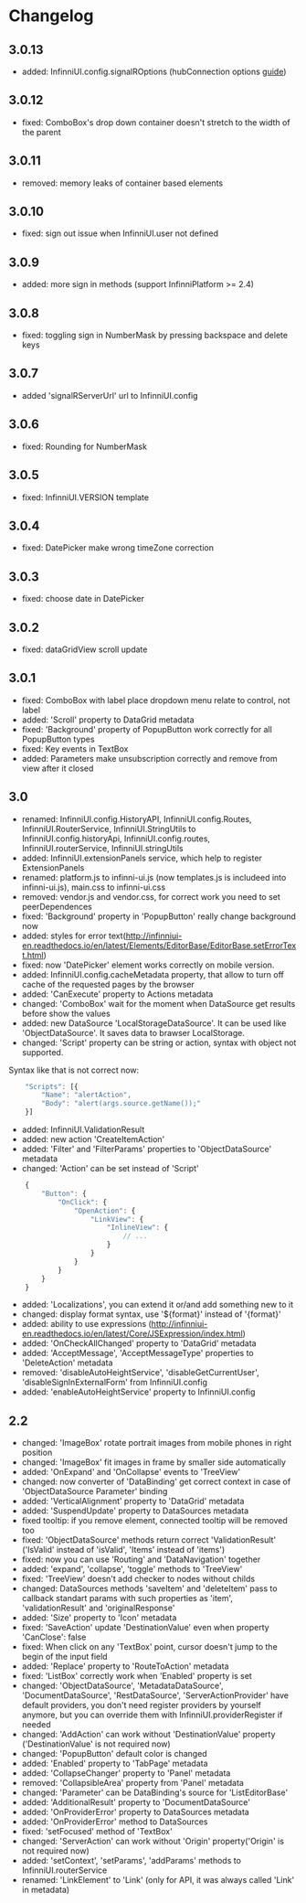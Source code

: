 Changelog
=========

## 3.0.13
* added: InfinniUI.config.signalROptions (hubConnection options [guide](https://docs.microsoft.com/en-us/aspnet/signalr/overview/guide-to-the-api/hubs-api-guide-javascript-client#connequivalence))

## 3.0.12
* fixed: ComboBox's drop down container doesn't stretch to the width of the parent

## 3.0.11
* removed: memory leaks of container based elements

## 3.0.10
* fixed: sign out issue when InfinniUI.user not defined

## 3.0.9
* added: more sign in methods (support InfinniPlatform >= 2.4)

## 3.0.8
* fixed: toggling sign in NumberMask by pressing backspace and delete keys

## 3.0.7
* added 'signalRServerUrl' url to InfinniUI.config

## 3.0.6
* fixed: Rounding for NumberMask

## 3.0.5
* fixed: InfinniUI.VERSION template

## 3.0.4
* fixed: DatePicker make wrong timeZone correction

## 3.0.3
* fixed: choose date in DatePicker

## 3.0.2
* fixed: dataGridView scroll update

## 3.0.1
* fixed: ComboBox with label place dropdown menu relate to control, not label
* added: 'Scroll' property to DataGrid metadata
* fixed: 'Background' property of PopupButton work correctly for all PopupButton types
* fixed: Key events in TextBox
* added: Parameters make unsubscription correctly and remove from view after it closed

## 3.0
* renamed: InfinniUI.config.HistoryAPI, InfinniUI.config.Routes, InfinniUI.RouterService, InfinniUI.StringUtils to InfinniUI.config.historyApi, InfinniUI.config.routes, InfinniUI.routerService, InfinniUI.stringUtils
* added: InfinniUI.extensionPanels service, which help to register ExtensionPanels
* renamed: platform.js to infinni-ui.js (now templates.js is includeed into infinni-ui.js), main.css to infinni-ui.css
* removed: vendor.js and vendor.css, for correct work you need to set peerDependences
* fixed: 'Background' property in 'PopupButton' really change background now
* added: styles for error text(http://infinniui-en.readthedocs.io/en/latest/Elements/EditorBase/EditorBase.setErrorText.html)
* fixed: now 'DatePicker' element works correctly on mobile version.
* added: InfinniUI.config.cacheMetadata property, that allow to turn off cache of the requested pages by the browser
* added: 'CanExecute' property to Actions metadata
* changed: 'ComboBox' wait for the moment when DataSource get results before show the values
* added: new DataSource 'LocalStorageDataSource'. It can be used like 'ObjectDataSource'. It saves data to brawser LocalStorage.
* changed: 'Script' property can be string or action, syntax with object not supported.

Syntax like that is not correct now:

```javascript
    "Scripts": [{
        "Name": "alertAction",
        "Body": "alert(args.source.getName());"
    }]
```


* added: InfinniUI.ValidationResult
* added: new action 'CreateItemAction'
* added: 'Filter' and 'FilterParams' properties to 'ObjectDataSource' metadata
* changed: 'Action' can be set instead of 'Script'

```javascript
    {
        "Button": {
            "OnClick": {
                "OpenAction": {
                    "LinkView": {
                        "InlineView": {
                            // ...
                        }
                    }
                }
            }
        }
    }
```

* added: 'Localizations', you can extend it or/and add something new to it
* changed: display format syntax, use '${format}' instead of '{format}'
* added: ability to use expressions (http://infinniui-en.readthedocs.io/en/latest/Core/JSExpression/index.html)
* added: 'OnCheckAllChanged' property to 'DataGrid' metadata
* added: 'AcceptMessage', 'AcceptMessageType' properties to 'DeleteAction' metadata
* removed: 'disableAutoHeightService', 'disableGetCurrentUser', 'disableSignInExternalForm' from InfinniUI.config
* added: 'enableAutoHeightService' property to InfinniUI.config

## 2.2
* changed: 'ImageBox' rotate portrait images from mobile phones in right position
* changed: 'ImageBox' fit images in frame by smaller side automatically
* added: 'OnExpand' and 'OnCollapse' events to 'TreeView'
* changed: now converter of 'DataBinding' get correct context in case of 'ObjectDataSource Parameter' binding
* added: 'VerticalAlignment' property to 'DataGrid' metadata
* added: 'SuspendUpdate' property to DataSources metadata
* fixed tooltip: if you remove element, connected tooltip will be removed too
* fixed: 'ObjectDataSource' methods return correct 'ValidationResult' ('IsValid' instead of 'isValid', 'Items' instead of 'items')
* fixed: now you can use 'Routing' and 'DataNavigation' together
* added: 'expand', 'collapse', 'toggle' methods to 'TreeView'
* fixed: 'TreeView' doesn't add checker to nodes without childs
* changed: DataSources methods 'saveItem' and 'deleteItem' pass to callback standart params with such properties as 'item', 'validationResult' and 'originalResponse'
* added: 'Size' property to 'Icon' metadata
* fixed: 'SaveAction' update 'DestinationValue' even when property 'CanClose': false
* fixed: When click on any 'TextBox' point, cursor doesn't jump to the begin of the input field
* added: 'Replace' property to 'RouteToAction' metadata
* fixed: 'ListBox' correctly work when 'Enabled' property is set
* changed: 'ObjectDataSource', 'MetadataDataSource', 'DocumentDataSource', 'RestDataSource', 'ServerActionProvider' have default providers, you don't need register providers by yourself anymore, but you can override them with InfinniUI.providerRegister if needed
* changed: 'AddAction' can work without 'DestinationValue' property ('DestinationValue' is not required now)
* changed: 'PopupButton' default color is changed
* added: 'Enabled' property to 'TabPage' metadata
* added: 'CollapseChanger' property to 'Panel' metadata
* removed: 'CollapsibleArea' property from 'Panel' metadata
* changed: 'Parameter' can be DataBinding's source for 'ListEditorBase'
* added: 'AdditionalResult' property to 'DocumentDataSource'
* added: 'OnProviderError' property to DataSources metadata
* added: 'OnProviderError' method to DataSources
* fixed: 'setFocused' method of 'TextBox'
* changed: 'ServerAction' can work without 'Origin' property('Origin' is not required now)
* added: 'setContext', 'setParams', 'addParams' methods to InfinniUI.routerService
* renamed: 'LinkElement' to 'Link' (only for API, it was always called 'Link' in metadata)

